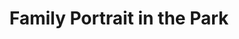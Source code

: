 ---
title: Family Portrait in the Park
image: https://images.unsplash.com/photo-1511895426328-dc8714191300?w=800&q=80
alt: Happy family portrait outdoors
category: portrait
size: medium
order: 2
published: true
---